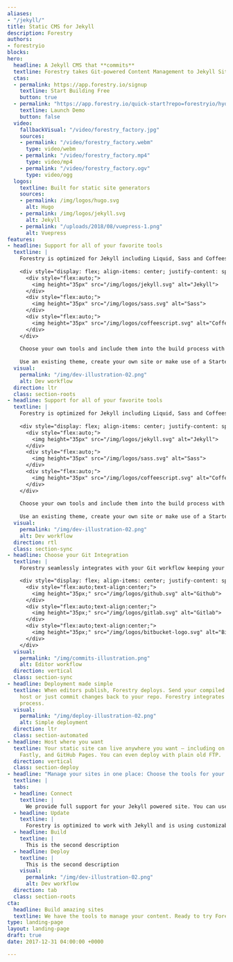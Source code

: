 ```yaml
---
aliases:
- "/jekyll/"
title: Static CMS for Jekyll
description: Forestry
authors:
- forestryio
blocks:
hero:
  headline: A Jekyll CMS that **commits**
  textline: Forestry takes Git-powered Content Management to Jekyll Sites. Easily update, build and deploy sites in Forestry. [Learn More](#support-for-all-of-your-favorite-tools)
  ctas:
  - permalink: https://app.forestry.io/signup
    textline: Start Building Free
    button: true
  - permalink: "https://app.forestry.io/quick-start?repo=forestryio/hydeout-jekyll-starter&provider=github&engine=jekyll"
    textline: Launch Demo
    button: false
  video:
    fallbackVisual: "/video/forestry_factory.jpg"
    sources:
    - permalink: "/video/forestry_factory.webm"
      type: video/webm
    - permalink: "/video/forestry_factory.mp4"
      type: video/mp4
    - permalink: "/video/forestry_factory.ogv"
      type: video/ogg
  logos:
    textline: Built for static site generators
    sources:
    - permalink: /img/logos/hugo.svg
      alt: Hugo
    - permalink: /img/logos/jekyll.svg
      alt: Jekyll
    - permalink: "/uploads/2018/08/vuepress-1.png"
      alt: Vuepress
features:
- headline: Support for all of your favorite tools
  textline: |
    Forestry is optimized for Jekyll including Liquid, Sass and Coffeescript.
    
    <div style="display: flex; align-items: center; justify-content: space-between; padding: 20px 30px;">
      <div style="flex:auto;">
        <img height="35px" src="/img/logos/jekyll.svg" alt="Jekyll">
      </div>
      <div style="flex:auto;">
        <img height="35px" src="/img/logos/sass.svg" alt="Sass">
      </div>
      <div style="flex:auto;">
        <img height="35px" src="/img/logos/coffeescript.svg" alt="CoffeeScript">
      </div>
    </div>
  
    Choose your own tools and include them into the build process with Custom Build Commands.
    
    Use an existing theme, create your own site or make use of a Starter-Kit. [Too many options?](#)
  visual:
    permalink: "/img/dev-illustration-02.png"
    alt: Dev workflow
  direction: ltr
  class: section-roots
- headline: Support for all of your favorite tools
  textline: |
    Forestry is optimized for Jekyll including Liquid, Sass and Coffeescript.
    
    <div style="display: flex; align-items: center; justify-content: space-between; padding: 20px 30px;">
      <div style="flex:auto;">
        <img height="35px" src="/img/logos/jekyll.svg" alt="Jekyll">
      </div>
      <div style="flex:auto;">
        <img height="35px" src="/img/logos/sass.svg" alt="Sass">
      </div>
      <div style="flex:auto;">
        <img height="35px" src="/img/logos/coffeescript.svg" alt="CoffeeScript">
      </div>
    </div>
  
    Choose your own tools and include them into the build process with Custom Build Commands.
    
    Use an existing theme, create your own site or make use of a Starter-Kit. [Too many options?](#)
  visual:
    permalink: "/img/dev-illustration-02.png"
    alt: Dev workflow
  direction: rtl
  class: section-sync
- headline: Choose your Git Integration
  textline: |
    Forestry seamlessly integrates with your Git workflow keeping your content in-sync without merge conflicts.

    <div style="display: flex; align-items: center; justify-content: space-between; padding: 20px 30px;">
      <div style="flex:auto;text-align:center;">
        <img height="35px;" src="/img/logos/github.svg" alt="Github">
      </div>
      <div style="flex:auto;text-align:center;">
        <img height="35px;" src="/img/logos/gitlab.svg" alt="Gitlab">
      </div>
      <div style="flex:auto;text-align:center;">
        <img height="35px;" src="/img/logos/bitbucket-logo.svg" alt="Bitbucket">
      </div>
    </div>
  visual:
    permalink: "/img/commits-illustration.png"
    alt: Editor workflow
  direction: vertical
  class: section-sync
- headline: Deployment made simple
  textline: When editors publish, Forestry deploys. Send your compiled site to your
    host or just commit changes back to your repo. Forestry integrates with your deployment
    process.
  visual:
    permalink: "/img/deploy-illustration-02.png"
    alt: Simple deployment
  direction: ltr
  class: section-automated
- headline: Host where you want
  textline: Your static site can live anywhere you want — including on Amazon S3,
    Fastly, and GitHub Pages. You can even deploy with plain old FTP.
  direction: vertical
  class: section-deploy
- headline: "Manage your sites in one place: Choose the tools for your own workflow"
  textline: |
  tabs:
  - headline: Connect
    textline: |
      We provide full support for your Jekyll powered site. You can use a theme, start from scratch or use the [Starter-Kit](https://app.forestry.io/quick-start?repo=forestryio/hydeout-jekyll-starter&provider=github&engine=jekyll).
  - headline: Update
    textline: |
      Forestry is optimized to work with Jekyll and is using customizable templates to make edits to Front Matter and uses a WYSIWYG Editor (visual) based on Markdown.  
  - headline: Build
    textline: |
      This is the second description
  - headline: Deploy
    textline: |
      This is the second description
    visual:
      permalink: "/img/dev-illustration-02.png"
      alt: Dev workflow
  direction: tab
  class: section-roots
cta:
  headline: Build amazing sites
  textline: We have the tools to manage your content. Ready to try Forestry?
type: landing-page
layout: landing-page
draft: true
date: 2017-12-31 04:00:00 +0000

---
```

